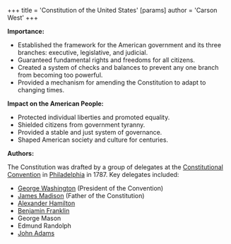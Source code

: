 +++
 title = 'Constitution of the United States'
[params]
	author = 'Carson West'
+++

**Importance:**

* Established the framework for the American government and its three branches: executive, legislative, and judicial.
* Guaranteed fundamental rights and freedoms for all citizens.
* Created a system of checks and balances to prevent any one branch from becoming too powerful.
* Provided a mechanism for amending the Constitution to adapt to changing times.

**Impact on the American People:**

* Protected individual liberties and promoted equality.
* Shielded citizens from government tyranny.
* Provided a stable and just system of governance.
* Shaped American society and culture for centuries.

**Authors:**

The Constitution was drafted by a group of delegates at the [Constitutional Convention](./../constitutional-convention/) in [Philadelphia](./../philadelphia/) in 1787. Key delegates included:

* [George Washington](./../george-washington/) (President of the Convention)
* [James Madison](./../james-madison/) (Father of the Constitution)
* [Alexander Hamilton](./../alexander-hamilton/)
* [Benjamin Franklin](./../benjamin-franklin/)
* George Mason
* Edmund Randolph
* [John Adams](./../john-adams/)